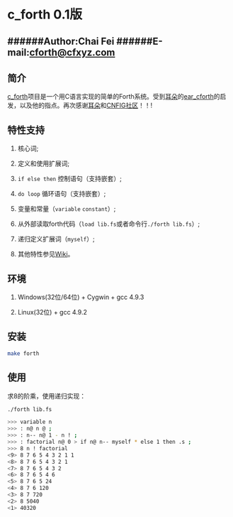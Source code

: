 c_forth 0.1版
====================

######Author:Chai Fei
######E-mail:cforth@cfxyz.com
--------------------

## 简介

[c_forth](https://github.com/cforth/c_forth)项目是一个用C语言实现的简单的Forth系统。受到[耳朵](https://github.com/earforth)的[ear_cforth](https://github.com/earforth/ear-cforth)的启发，以及他的指点。再次感谢[耳朵](https://github.com/earforth)和[CNFIG社区](https://github.com/CNFIG)！！!

## 特性支持

1. 核心词;

2. 定义和使用扩展词;

3. `if else then` 控制语句（支持嵌套）;

4. `do loop` 循环语句（支持嵌套）;

5. 变量和常量（`variable` `constant`）;

6. 从外部读取forth代码（`load lib.fs`或者命令行`./forth lib.fs`）;

7. 递归定义扩展词（`myself`）;

8. 其他特性参见[Wiki](https://github.com/cforth/c_forth/wiki/c_forth%E6%94%AF%E6%8C%81%E7%9A%84%E7%89%B9%E6%80%A7)。

## 环境

1. Windows(32位/64位) + Cygwin + gcc 4.9.3

2. Linux(32位) + gcc 4.9.2

## 安装

```bash
make forth
```

## 使用

求8的阶乘，使用递归实现：

```bash
./forth lib.fs

>>> variable n
>>> : n@ n @ ;
>>> : n-- n@ 1 - n ! ;
>>> : factorial n@ 0 > if n@ n-- myself * else 1 then .s ; 
>>> 8 n ! factorial
<9> 8 7 6 5 4 3 2 1 1
<8> 8 7 6 5 4 3 2 1
<7> 8 7 6 5 4 3 2
<6> 8 7 6 5 4 6
<5> 8 7 6 5 24
<4> 8 7 6 120
<3> 8 7 720
<2> 8 5040
<1> 40320
```
